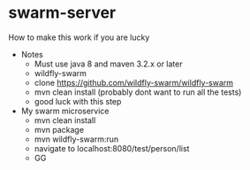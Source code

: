 # swarm-server
How to make this work if you are lucky
* Notes
  *  Must use java 8 and maven 3.2.x or later
  * wildfly-swarm
  * clone https://github.com/wildfly-swarm/wildfly-swarm
  * mvn clean install (probably dont want to run all the tests)
  * good luck with this step
* My swarm microservice
  * mvn clean install
  * mvn package
  * mvn wildfly-swarm:run
  * navigate to localhost:8080/test/person/list
  * GG
